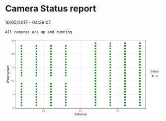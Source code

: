 Camera Status report
================
16/05/2017 - 04:39:07

    All cameras are up and running

![](camreport_files/figure-markdown_github/unnamed-chunk-2-1.png)
